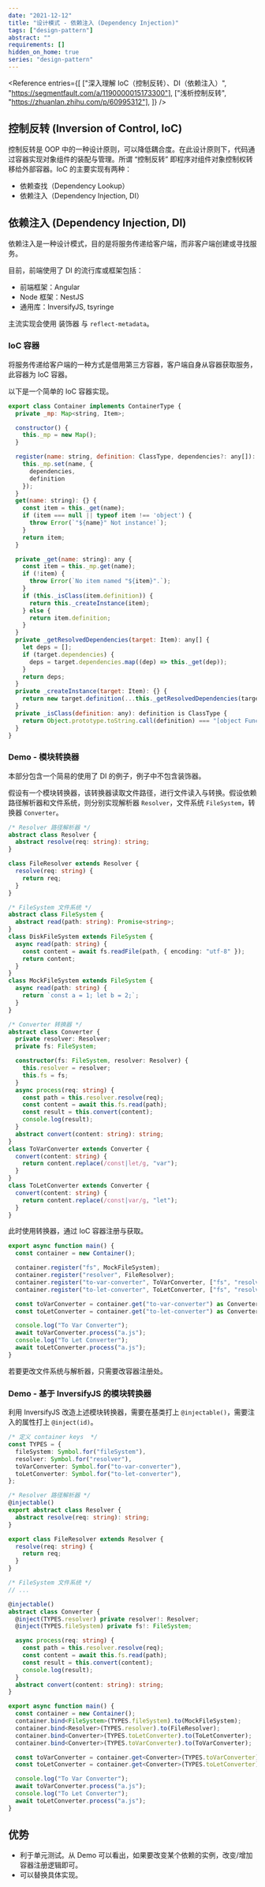 ```yaml
---
date: "2021-12-12"
title: "设计模式 - 依赖注入 (Dependency Injection)"
tags: ["design-pattern"]
abstract: ""
requirements: []
hidden_on_home: true
series: "design-pattern"
---
```


<Reference
entries={[
["深入理解 IoC（控制反转）、DI（依赖注入）", "https://segmentfault.com/a/1190000015173300"],
["浅析控制反转", "https://zhuanlan.zhihu.com/p/60995312"],
]}
/>

## 控制反转 (Inversion of Control, IoC)

控制反转是 OOP 中的一种设计原则，可以降低耦合度。在此设计原则下，代码通过容器实现对象组件的装配与管理。所谓 “控制反转” 即程序对组件对象控制权转移给外部容器。IoC 的主要实现有两种：

- 依赖查找（Dependency Lookup）
- 依赖注入（Dependency Injection, DI）

## 依赖注入 (Dependency Injection, DI)

依赖注入是一种设计模式，目的是将服务传递给客户端，而非客户端创建或寻找服务。

目前，前端使用了 DI 的流行库或框架包括：

- 前端框架：Angular
- Node 框架：NestJS
- 通用库：InversifyJS, tsyringe

主流实现会使用 装饰器 与 `reflect-metadata`。

### IoC 容器

将服务传递给客户端的一种方式是借用第三方容器，客户端自身从容器获取服务，此容器为 IoC 容器。

以下是一个简单的 IoC 容器实现。

```js
export class Container implements ContainerType {
  private _mp: Map<string, Item>;

  constructor() {
    this._mp = new Map();
  }

  register(name: string, definition: ClassType, dependencies?: any[]): void {
    this._mp.set(name, {
      dependencies,
      definition
    });
  }
  get(name: string): {} {
    const item = this._get(name);
    if (item === null || typeof item !== 'object') {
      throw Error(`"${name}" Not instance!`);
    }
    return item;
  }

  private _get(name: string): any {
    const item = this._mp.get(name);
    if (!item) {
      throw Error(`No item named "${item}".`);
    }
    if (this._isClass(item.definition)) {
      return this._createInstance(item);
    } else {
      return item.definition;
    }
  }
  private _getResolvedDependencies(target: Item): any[] {
    let deps = [];
    if (target.dependencies) {
      deps = target.dependencies.map((dep) => this._get(dep));
    }
    return deps;
  }
  private _createInstance(target: Item): {} {
    return new target.definition(...this._getResolvedDependencies(target));
  }
  private _isClass(definition: any): definition is ClassType {
    return Object.prototype.toString.call(definition) === "[object Function]";
  }
}
```

### Demo - 模块转换器

本部分包含一个简易的使用了 DI 的例子，例子中不包含装饰器。

假设有一个模块转换器，该转换器读取文件路径，进行文件读入与转换。假设依赖路径解析器和文件系统，则分别实现解析器 `Resolver`，文件系统 `FileSystem`，转换器 `Converter`。

```ts
/* Resolver 路径解析器 */
abstract class Resolver {
  abstract resolve(req: string): string;
}

class FileResolver extends Resolver {
  resolve(req: string) {
    return req;
  }
}

/* FileSystem 文件系统 */
abstract class FileSystem {
  abstract read(path: string): Promise<string>;
}
class DiskFileSystem extends FileSystem {
  async read(path: string) {
    const content = await fs.readFile(path, { encoding: "utf-8" });
    return content;
  }
}
class MockFileSystem extends FileSystem {
  async read(path: string) {
    return `const a = 1; let b = 2;`;
  }
}

/* Converter 转换器 */
abstract class Converter {
  private resolver: Resolver;
  private fs: FileSystem;

  constructor(fs: FileSystem, resolver: Resolver) {
    this.resolver = resolver;
    this.fs = fs;
  }
  async process(req: string) {
    const path = this.resolver.resolve(req);
    const content = await this.fs.read(path);
    const result = this.convert(content);
    console.log(result);
  }
  abstract convert(content: string): string;
}
class ToVarConverter extends Converter {
  convert(content: string) {
    return content.replace(/const|let/g, "var");
  }
}
class ToLetConverter extends Converter {
  convert(content: string) {
    return content.replace(/const|var/g, "let");
  }
}
```

此时使用转换器，通过 IoC 容器注册与获取。

```ts
export async function main() {
  const container = new Container();

  container.register("fs", MockFileSystem);
  container.register("resolver", FileResolver);
  container.register("to-var-converter", ToVarConverter, ["fs", "resolver"]);
  container.register("to-let-converter", ToLetConverter, ["fs", "resolver"]);

  const toVarConverter = container.get("to-var-converter") as Converter;
  const toLetConverter = container.get("to-let-converter") as Converter;

  console.log("To Var Converter");
  await toVarConverter.process("a.js");
  console.log("To Let Converter");
  await toLetConverter.process("a.js");
}
```

若要更改文件系统与解析器，只需要改容器注册处。

### Demo - 基于 InversifyJS 的模块转换器

利用 InversifyJS 改造上述模块转换器，需要在基类打上 `@injectable()`，需要注入的属性打上 `@inject(id)`。

```ts
/* 定义 container keys  */
const TYPES = {
  fileSystem: Symbol.for("fileSystem"),
  resolver: Symbol.for("resolver"),
  toVarConverter: Symbol.for("to-var-converter"),
  toLetConverter: Symbol.for("to-let-converter"),
};

/* Resolver 路径解析器 */
@injectable()
export abstract class Resolver {
  abstract resolve(req: string): string;
}

export class FileResolver extends Resolver {
  resolve(req: string) {
    return req;
  }
}

/* FileSystem 文件系统 */
// ...

@injectable()
abstract class Converter {
  @inject(TYPES.resolver) private resolver!: Resolver;
  @inject(TYPES.fileSystem) private fs!: FileSystem;

  async process(req: string) {
    const path = this.resolver.resolve(req);
    const content = await this.fs.read(path);
    const result = this.convert(content);
    console.log(result);
  }
  abstract convert(content: string): string;
}

export async function main() {
  const container = new Container();
  container.bind<FileSystem>(TYPES.fileSystem).to(MockFileSystem);
  container.bind<Resolver>(TYPES.resolver).to(FileResolver);
  container.bind<Converter>(TYPES.toLetConverter).to(ToLetConverter);
  container.bind<Converter>(TYPES.toVarConverter).to(ToVarConverter);

  const toVarConverter = container.get<Converter>(TYPES.toVarConverter);
  const toLetConverter = container.get<Converter>(TYPES.toLetConverter);

  console.log("To Var Converter");
  await toVarConverter.process("a.js");
  console.log("To Let Converter");
  await toLetConverter.process("a.js");
}
```

## 优势

- 利于单元测试。从 Demo 可以看出，如果要改变某个依赖的实例，改变/增加容器注册逻辑即可。
- 可以替换具体实现。
